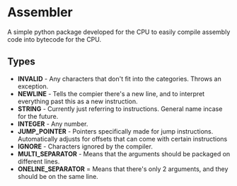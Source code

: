 # Assembler
A simple python package developed for the CPU to easily compile assembly code into bytecode for the CPU.

## Types
- **INVALID** - Any characters that don't fit into the categories. Throws an exception.
- **NEWLINE** - Tells the compier there's a new line, and to interpret everything past this as a new instruction.
- **STRING** - Currently just referring to instructions. General name incase for the future.
- **INTEGER** - Any number.
- **JUMP_POINTER** - Pointers specifically made for jump instructions. Automatically adjusts for offsets that can come with certain instructions
- **IGNORE** - Characters ignored by the compiler.
- **MULTI_SEPARATOR** - Means that the arguments should be packaged on different lines. 
- **ONELINE_SEPARATOR** = Means that there's only 2 arguments, and they should be on the same line.